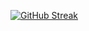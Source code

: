 [![GitHub Streak](https://streak-stats.demolab.com?user=prakhar-sa&theme=dark)](https://git.io/streak-stats)
